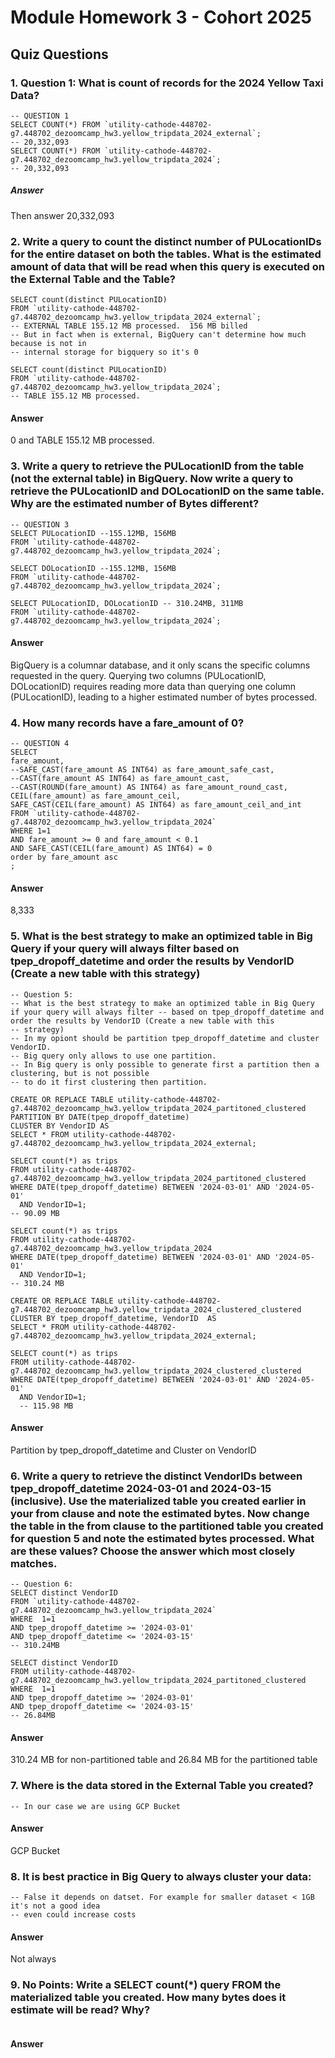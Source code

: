 # Module Homework 3 - Cohort 2025


## Quiz Questions

### 1. Question 1: What is count of records for the 2024 Yellow Taxi Data?

```
-- QUESTION 1 
SELECT COUNT(*) FROM `utility-cathode-448702-g7.448702_dezoomcamp_hw3.yellow_tripdata_2024_external`;
-- 20,332,093
SELECT COUNT(*) FROM `utility-cathode-448702-g7.448702_dezoomcamp_hw3.yellow_tripdata_2024`;
-- 20,332,093
```

##### Answer
Then answer 20,332,093


### 2. Write a query to count the distinct number of PULocationIDs for the entire dataset on both the tables. What is the estimated amount of data that will be read when this query is executed on the External Table and the Table?

```
SELECT count(distinct PULocationID)
FROM `utility-cathode-448702-g7.448702_dezoomcamp_hw3.yellow_tripdata_2024_external`;
-- EXTERNAL TABLE 155.12 MB processed.  156 MB billed
-- But in fact when is external, BigQuery can't determine how much because is not in 
-- internal storage for bigquery so it's 0

SELECT count(distinct PULocationID)
FROM `utility-cathode-448702-g7.448702_dezoomcamp_hw3.yellow_tripdata_2024`;
-- TABLE 155.12 MB processed. 

```

#### Answer
0 and TABLE 155.12 MB processed. 

### 3. Write a query to retrieve the PULocationID from the table (not the external table) in BigQuery. Now write a query to retrieve the PULocationID and DOLocationID on the same table. Why are the estimated number of Bytes different?
```
-- QUESTION 3
SELECT PULocationID --155.12MB, 156MB
FROM `utility-cathode-448702-g7.448702_dezoomcamp_hw3.yellow_tripdata_2024`;

SELECT DOLocationID --155.12MB, 156MB
FROM `utility-cathode-448702-g7.448702_dezoomcamp_hw3.yellow_tripdata_2024`;

SELECT PULocationID, DOLocationID -- 310.24MB, 311MB
FROM `utility-cathode-448702-g7.448702_dezoomcamp_hw3.yellow_tripdata_2024`;

```

#### Answer
BigQuery is a columnar database, and it only scans the specific columns requested in the query. Querying two columns (PULocationID, DOLocationID) requires reading more data than querying one column (PULocationID), leading to a higher estimated number of bytes processed.


### 4. How many records have a fare_amount of 0?

```
-- QUESTION 4
SELECT 
fare_amount, 
--SAFE_CAST(fare_amount AS INT64) as fare_amount_safe_cast,
--CAST(fare_amount AS INT64) as fare_amount_cast,
--CAST(ROUND(fare_amount) AS INT64) as fare_amount_round_cast,
CEIL(fare_amount) as fare_amount_ceil,
SAFE_CAST(CEIL(fare_amount) AS INT64) as fare_amount_ceil_and_int
FROM `utility-cathode-448702-g7.448702_dezoomcamp_hw3.yellow_tripdata_2024`
WHERE 1=1
AND fare_amount >= 0 and fare_amount < 0.1
AND SAFE_CAST(CEIL(fare_amount) AS INT64) = 0
order by fare_amount asc
;

```

#### Answer
8,333


### 5. What is the best strategy to make an optimized table in Big Query if your query will always filter based on tpep_dropoff_datetime and order the results by VendorID (Create a new table with this strategy)
 
```
-- Question 5:
-- What is the best strategy to make an optimized table in Big Query if your query will always filter -- based on tpep_dropoff_datetime and order the results by VendorID (Create a new table with this 
-- strategy)
-- In my opiont should be partition tpep_dropoff_datetime and cluster VendorID.
-- Big query only allows to use one partition. 
-- In Big query is only possible to generate first a partition then a clustering, but is not possible 
-- to do it first clustering then partition.

CREATE OR REPLACE TABLE utility-cathode-448702-g7.448702_dezoomcamp_hw3.yellow_tripdata_2024_partitoned_clustered
PARTITION BY DATE(tpep_dropoff_datetime)
CLUSTER BY VendorID AS
SELECT * FROM utility-cathode-448702-g7.448702_dezoomcamp_hw3.yellow_tripdata_2024_external;

SELECT count(*) as trips
FROM utility-cathode-448702-g7.448702_dezoomcamp_hw3.yellow_tripdata_2024_partitoned_clustered
WHERE DATE(tpep_dropoff_datetime) BETWEEN '2024-03-01' AND '2024-05-01'
  AND VendorID=1;
-- 90.09 MB

SELECT count(*) as trips
FROM utility-cathode-448702-g7.448702_dezoomcamp_hw3.yellow_tripdata_2024
WHERE DATE(tpep_dropoff_datetime) BETWEEN '2024-03-01' AND '2024-05-01'
  AND VendorID=1;
-- 310.24 MB

CREATE OR REPLACE TABLE utility-cathode-448702-g7.448702_dezoomcamp_hw3.yellow_tripdata_2024_clustered_clustered
CLUSTER BY tpep_dropoff_datetime, VendorID  AS
SELECT * FROM utility-cathode-448702-g7.448702_dezoomcamp_hw3.yellow_tripdata_2024_external;

SELECT count(*) as trips
FROM utility-cathode-448702-g7.448702_dezoomcamp_hw3.yellow_tripdata_2024_clustered_clustered
WHERE DATE(tpep_dropoff_datetime) BETWEEN '2024-03-01' AND '2024-05-01'
  AND VendorID=1;
  -- 115.98 MB

```

#### Answer
Partition by tpep_dropoff_datetime and Cluster on VendorID


### 6. Write a query to retrieve the distinct VendorIDs between tpep_dropoff_datetime 2024-03-01 and 2024-03-15 (inclusive). Use the materialized table you created earlier in your from clause and note the estimated bytes. Now change the table in the from clause to the partitioned table you created for question 5 and note the estimated bytes processed. What are these values? Choose the answer which most closely matches.

```
-- Question 6:
SELECT distinct VendorID
FROM `utility-cathode-448702-g7.448702_dezoomcamp_hw3.yellow_tripdata_2024`
WHERE  1=1
AND tpep_dropoff_datetime >= '2024-03-01' 
AND tpep_dropoff_datetime <= '2024-03-15'
-- 310.24MB

SELECT distinct VendorID
FROM utility-cathode-448702-g7.448702_dezoomcamp_hw3.yellow_tripdata_2024_partitoned_clustered
WHERE  1=1
AND tpep_dropoff_datetime >= '2024-03-01' 
AND tpep_dropoff_datetime <= '2024-03-15'
-- 26.84MB

```

#### Answer
310.24 MB for non-partitioned table and 26.84 MB for the partitioned table


### 7. Where is the data stored in the External Table you created?
```
-- In our case we are using GCP Bucket
```

#### Answer
GCP Bucket


### 8. It is best practice in Big Query to always cluster your data:
```
-- False it depends on datset. For example for smaller dataset < 1GB it's not a good idea 
-- even could increase costs
```

#### Answer
Not always


### 9. No Points: Write a SELECT count(*) query FROM the materialized table you created. How many bytes does it estimate will be read? Why?

```
```
#### Answer
